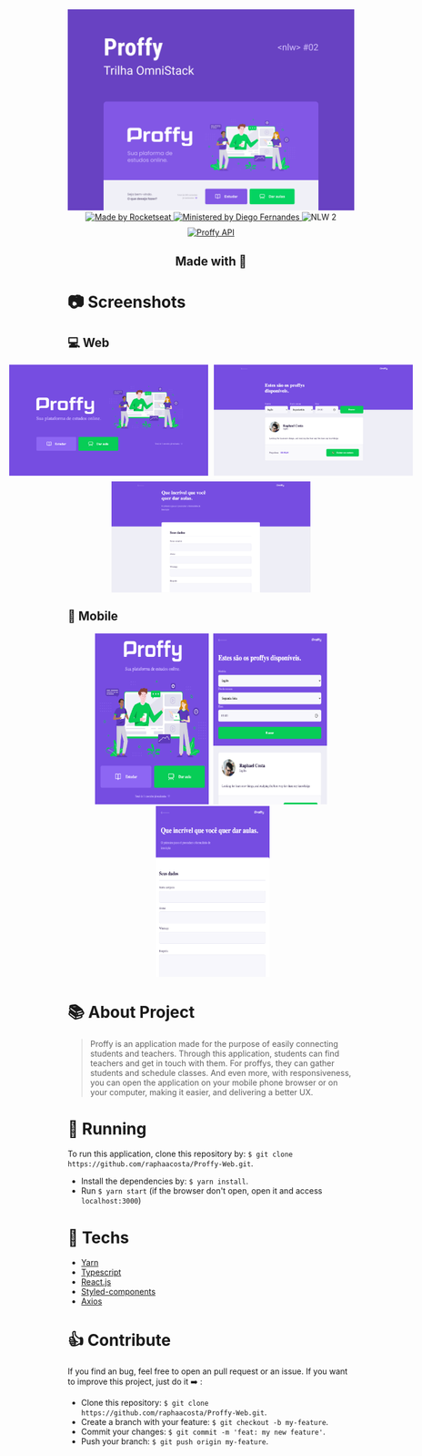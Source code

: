 <div align="center">
  <div>
    <img src="./assets/capa.png" alt="Proffy" width="650px"/>
  </div>
  <a href="https://linktr.ee/rocketseat">
    <img src="https://img.shields.io/badge/Made%20by-rocketseat-blueviolet" alt="Made by Rocketseat">
  </a>
  <a href="https://github.com/diego3g">
    <img src="https://img.shields.io/badge/Ministered%20by-Diego%20Fernandes-blueviolet" alt="Ministered by Diego Fernandes">
  </a>
  <img src="https://img.shields.io/badge/Next%20Level%20Week-2-blueviolet" alt="NLW 2">
  <div style="margin-top: 10px;">
    <a href="https://github.com/raphaacosta/Proffy-API">
      <img src="https://img.shields.io/badge/Go%20to-API-blueviolet" alt="Proffy API"/>
    </a>
    <h2>
      Made with 💜
    </h2>
  </div>
</div>

# 📷 Screenshots

## 💻 Web
<div style="display: gird; grid-template-columns: 1fr; grid-template-rows: 1fr 1fr;">
  <div style="display: flex; align-items: center; justify-content: center;">
    <img src="./assets/web-landing-page.png" alt="Web landing page" width="350" style="margin-right: 10px;">
    <img src="./assets/web-teacher-list.png" alt="Web teacher list" width="350">
  </div>
  <div style="display: flex; align-items: center; justify-content: center; margin-top: 10px">
    <img src="./assets/web-teacher-form.png" alt="Web teacher form" width="350">
  </div>
</div>

## 📱 Mobile
<div align="center">
  <img src="./assets/mobile-landing-page.png" alt="Mobile landing page" width="200" height="300" style="margin-right: 5px;">
  <img src="./assets/mobile-teacher-list.png" alt="Mobile teacher list" width="200" height="300">
  <img src="./assets/mobile-teacher-form.png" alt="Mobile teacher list" width="200" height="300" style="margin-left: 5px;">
</div>

# 📚 About Project

> Proffy is an application made for the purpose of easily connecting students and teachers. Through this application, students can find teachers and get in touch with them. For proffys, they can gather students and schedule classes. And even more, with responsiveness, you can open the application on your mobile phone browser or on your computer, making it easier, and delivering a better UX.

# 🚀 Running 

 To run this application, clone this repository by: `$ git clone https://github.com/raphaacosta/Proffy-Web.git`.
 - Install the dependencies by: `$ yarn install`.
 - Run `$ yarn start` (if the browser don't open, open it and access `localhost:3000`)

# 📌 Techs

 - [Yarn](https://classic.yarnpkg.com/en/docs/install/#mac-stable)
 - [Typescript](https://www.typescriptlang.org/)
 - [React.js](https://pt-br.reactjs.org/)
 - [Styled-components](https://styled-components.com/)
 - [Axios](https://www.npmjs.com/package/axios)

# 👍 Contribute

  If you find an bug, feel free to open an pull request or an issue.
  If you want to improve this project, just do it ➡️ :
  - Clone this repository: `$ git clone https://github.com/raphaacosta/Proffy-Web.git`.
  - Create a branch with your feature: `$ git checkout -b my-feature`.
  - Commit your changes: `$ git commit -m 'feat: my new feature'`.
  - Push your branch: `$ git push origin my-feature`.